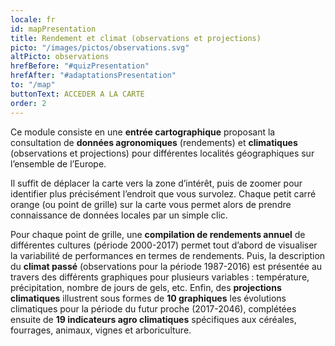 ```yaml
---
locale: fr
id: mapPresentation
title: Rendement et climat (observations et projections)
picto: "/images/pictos/observations.svg"
altPicto: observations
hrefBefore: "#quizPresentation"
hrefAfter: "#adaptationsPresentation"
to: "/map"
buttonText: ACCEDER A LA CARTE
order: 2
---
```


Ce module consiste en une **entrée cartographique** proposant la consultation de **données agronomiques** (rendements) et **climatiques** (observations et projections) pour différentes localités géographiques sur l’ensemble de l’Europe.

Il suffit de déplacer la carte vers la zone d’intérêt, puis de zoomer pour identifier plus précisément l’endroit que vous survolez. Chaque petit carré orange (ou point de grille) sur la carte vous permet alors de prendre connaissance de données locales par un simple clic.

Pour chaque point de grille, une **compilation de rendements annuel** de différentes cultures (période 2000-2017) permet tout d’abord de visualiser la variabilité de performances en termes de rendements. Puis, la description du **climat passé** (observations pour la période 1987-2016) est présentée au travers des différents graphiques pour plusieurs variables : température, précipitation, nombre de jours de gels, etc. 
Enfin, des **projections climatiques** illustrent sous formes de **10 graphiques** les évolutions climatiques pour la période du futur proche (2017-2046), complétées ensuite de **19 indicateurs agro climatiques** spécifiques aux céréales, fourrages, animaux, vignes et arboriculture. 
